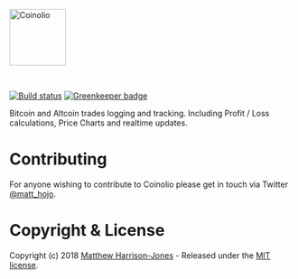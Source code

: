 <a href="https://github.com/coinolio/Coinolio"><img src="https://user-images.githubusercontent.com/367517/34639792-944b23ba-f2de-11e7-829d-9a090d3f064c.png" alt="Coinolio" height="100"/></a>

<br>

[![Build status](https://travis-ci.org/coinolio/coinolio.svg?branch=master)](https://travis-ci.org/coinolio/coinolio)
[![Greenkeeper badge](https://badges.greenkeeper.io/coinolio/coinolio.svg)](https://greenkeeper.io/)

Bitcoin and Altcoin trades logging and tracking. Including Profit / Loss calculations, Price Charts and realtime updates.

# Contributing

For anyone wishing to contribute to Coinolio please get in touch via Twitter [@matt_hojo](https://twitter.com/matt_hojo).

# Copyright & License

Copyright (c) 2018 [Matthew Harrison-Jones](https://github.com/matthojo) - Released under the [MIT license](LICENSE).
